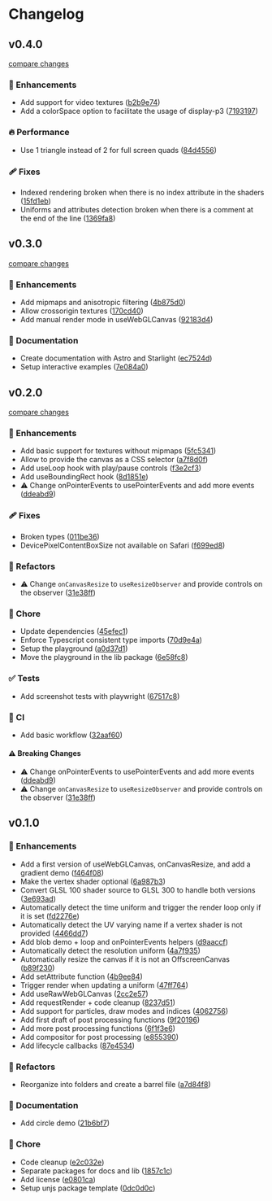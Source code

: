 # Changelog

## v0.4.0

[compare changes](https://github.com/jsulpis/usegl/compare/v0.3.0...v0.4.0)

### 🚀 Enhancements

- Add support for video textures ([b2b9e74](https://github.com/jsulpis/usegl/commit/b2b9e74))
- Add a colorSpace option to facilitate the usage of display-p3 ([7193197](https://github.com/jsulpis/usegl/commit/7193197))

### 🔥 Performance

- Use 1 triangle instead of 2 for full screen quads ([84d4556](https://github.com/jsulpis/usegl/commit/84d4556))

### 🩹 Fixes

- Indexed rendering broken when there is no index attribute in the shaders ([15fd1eb](https://github.com/jsulpis/usegl/commit/15fd1eb))
- Uniforms and attributes detection broken when there is a comment at the end of the line ([1369fa8](https://github.com/jsulpis/usegl/commit/1369fa8))

## v0.3.0

[compare changes](https://github.com/jsulpis/usegl/compare/v0.2.0...v0.3.0)

### 🚀 Enhancements

- Add mipmaps and anisotropic filtering ([4b875d0](https://github.com/jsulpis/usegl/commit/4b875d0))
- Allow crossorigin textures ([170cd40](https://github.com/jsulpis/usegl/commit/170cd40))
- Add manual render mode in useWebGLCanvas ([92183d4](https://github.com/jsulpis/usegl/commit/92183d4))

### 📖 Documentation

- Create documentation with Astro and Starlight ([ec7524d](https://github.com/jsulpis/usegl/commit/ec7524d))
- Setup interactive examples ([7e084a0](https://github.com/jsulpis/usegl/commit/7e084a0))

## v0.2.0

[compare changes](https://github.com/jsulpis/usegl/compare/v0.1.0...v0.2.0)

### 🚀 Enhancements

- Add basic support for textures without mipmaps ([5fc5341](https://github.com/jsulpis/usegl/commit/5fc5341))
- Allow to provide the canvas as a CSS selector ([a7f8d0f](https://github.com/jsulpis/usegl/commit/a7f8d0f))
- Add useLoop hook with play/pause controls ([f3e2cf3](https://github.com/jsulpis/usegl/commit/f3e2cf3))
- Add useBoundingRect hook ([8d1851e](https://github.com/jsulpis/usegl/commit/8d1851e))
- ⚠️ Change onPointerEvents to usePointerEvents and add more events ([ddeabd9](https://github.com/jsulpis/usegl/commit/ddeabd9))

### 🩹 Fixes

- Broken types ([011be36](https://github.com/jsulpis/usegl/commit/011be36))
- DevicePixelContentBoxSize not available on Safari ([f699ed8](https://github.com/jsulpis/usegl/commit/f699ed8))

### 💅 Refactors

- ⚠️ Change `onCanvasResize` to `useResizeObserver` and provide controls on the observer ([31e38ff](https://github.com/jsulpis/usegl/commit/31e38ff))

### 🏡 Chore

- Update dependencies ([45efec1](https://github.com/jsulpis/usegl/commit/45efec1))
- Enforce Typescript consistent type imports ([70d9e4a](https://github.com/jsulpis/usegl/commit/70d9e4a))
- Setup the playground ([a0d37d1](https://github.com/jsulpis/usegl/commit/a0d37d1))
- Move the playground in the lib package ([6e58fc8](https://github.com/jsulpis/usegl/commit/6e58fc8))

### ✅ Tests

- Add screenshot tests with playwright ([67517c8](https://github.com/jsulpis/usegl/commit/67517c8))

### 🤖 CI

- Add basic workflow ([32aaf60](https://github.com/jsulpis/usegl/commit/32aaf60))

#### ⚠️ Breaking Changes

- ⚠️ Change onPointerEvents to usePointerEvents and add more events ([ddeabd9](https://github.com/jsulpis/usegl/commit/ddeabd9))
- ⚠️ Change `onCanvasResize` to `useResizeObserver` and provide controls on the observer ([31e38ff](https://github.com/jsulpis/usegl/commit/31e38ff))

## v0.1.0

### 🚀 Enhancements

- Add a first version of useWebGLCanvas, onCanvasResize, and add a gradient demo ([f464f08](https://github.com/jsulpis/usegl/commit/f464f08))
- Make the vertex shader optional ([6a987b3](https://github.com/jsulpis/usegl/commit/6a987b3))
- Convert GLSL 100 shader source to GLSL 300 to handle both versions ([3e693ad](https://github.com/jsulpis/usegl/commit/3e693ad))
- Automatically detect the time uniform and trigger the render loop only if it is set ([fd2276e](https://github.com/jsulpis/usegl/commit/fd2276e))
- Automatically detect the UV varying name if a vertex shader is not provided ([4466dd7](https://github.com/jsulpis/usegl/commit/4466dd7))
- Add blob demo + loop and onPointerEvents helpers ([d9aaccf](https://github.com/jsulpis/usegl/commit/d9aaccf))
- Automatically detect the resolution uniform ([4a7f935](https://github.com/jsulpis/usegl/commit/4a7f935))
- Automatically resize the canvas if it is not an OffscreenCanvas ([b89f230](https://github.com/jsulpis/usegl/commit/b89f230))
- Add setAttribute function ([4b9ee84](https://github.com/jsulpis/usegl/commit/4b9ee84))
- Trigger render when updating a uniform ([47ff764](https://github.com/jsulpis/usegl/commit/47ff764))
- Add useRawWebGLCanvas ([2cc2e57](https://github.com/jsulpis/usegl/commit/2cc2e57))
- Add requestRender + code cleanup ([8237d51](https://github.com/jsulpis/usegl/commit/8237d51))
- Add support for particles, draw modes and indices ([4062756](https://github.com/jsulpis/usegl/commit/4062756))
- Add first draft of post processing functions ([9f20196](https://github.com/jsulpis/usegl/commit/9f20196))
- Add more post processing functions ([6f1f3e6](https://github.com/jsulpis/usegl/commit/6f1f3e6))
- Add compositor for post processing ([e855390](https://github.com/jsulpis/usegl/commit/e855390))
- Add lifecycle callbacks ([87e4534](https://github.com/jsulpis/usegl/commit/87e4534))

### 💅 Refactors

- Reorganize into folders and create a barrel file ([a7d84f8](https://github.com/jsulpis/usegl/commit/a7d84f8))

### 📖 Documentation

- Add circle demo ([21b6bf7](https://github.com/jsulpis/usegl/commit/21b6bf7))

### 🏡 Chore

- Code cleanup ([e2c032e](https://github.com/jsulpis/usegl/commit/e2c032e))
- Separate packages for docs and lib ([1857c1c](https://github.com/jsulpis/usegl/commit/1857c1c))
- Add license ([e0801ca](https://github.com/jsulpis/usegl/commit/e0801ca))
- Setup unjs package template ([0dc0d0c](https://github.com/jsulpis/usegl/commit/0dc0d0c))
